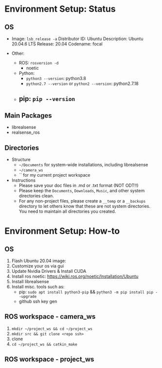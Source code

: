# Environment Setup: Status

## OS

- Image: `lsb_release -a`
    Distributor ID:	Ubuntu
    Description: Ubuntu 20.04.6 LTS
    Release:	20.04
    Codename:	focal

- Other:
    - ROS: `rosversion -d` 
        - noetic
    - Python:      
        - `python3 --version`: python3.8
        - `python2.7 --version` or `python2 --version`: python2.7.18
    - pip: `pip --version`
        - 


## Main Packages

- librealsense
- realsense_ros

## Directories

- Structure
    - `~/Documents` for system-wide installations, including librealsense
    - `~/camera_ws` 
    - `` for my current project workspace
- Instructions
    - Please save your doc files in .md or .txt format (NOT ODT!!)
    - Please keep the `Documents`, `Downloads`, `Music`, and other system directories clean.
    - For any non-project files, please create a `__temp` or a `__backups` directory to let others know that these are not system directories. You need to maintain all directories you created.

# Environment Setup: How-to

## OS

1. Flash Ubuntu 20.04 image:
2. Customize your os via gui
3. Update Nvidia Drivers & Install CUDA
4. Install ros noetic: https://wiki.ros.org/noetic/Installation/Ubuntu
5. Install librealsense
6. Install misc. tools such as:
    - pip: `sudo apt install python3-pip` && `python3 -m pip install pip --upgrade`
    - github ssh key gen

## ROS workspace - camera_ws

1. `mkdir ~/project_ws && cd ~/project_ws`
2. `mkdir src && git clone <repo ssh>`
3. clone 
3. `cd ~/project_ws && catkin_make`

## ROS workspace - project_ws
